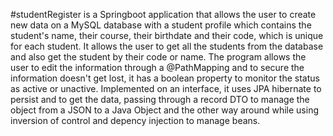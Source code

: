 #studentRegister is a Springboot application that allows the user to create new data on a MySQL database with a student profile which contains the student's name, their course, their birthdate and their code, which is unique for each student. It allows the user to get all the students from the database and also get the student by their code or name. The program allows the user to edit the information through a @PathMapping and to secure the information doesn't get lost, it has a boolean property to monitor the status as active or unactive. Implemented on an interface, it uses JPA hibernate to persist and to get the data, passing through a record DTO to manage the object from a JSON to a Java Object and the other way around while using inversion of control and depency injection to manage beans.
